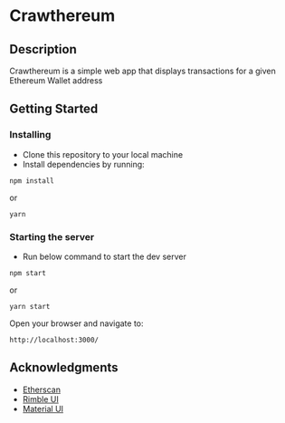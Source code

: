 # Crawthereum

## Description

Crawthereum is a simple web app that displays transactions for a given Ethereum Wallet address

## Getting Started

### Installing

- Clone this repository to your local machine
- Install dependencies by running:

```
npm install
```

or

```
yarn
```

### Starting the server

- Run below command to start the dev server

```
npm start
```

or

```
yarn start
```

Open your browser and navigate to:

```
http://localhost:3000/
```

## Acknowledgments

- [Etherscan](https://etherscan.io)
- [Rimble UI](https://rimble.consensys.design/)
- [Material UI](https://material-ui.com/)
